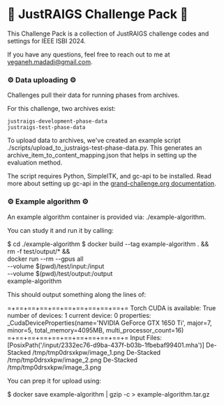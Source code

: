 # 🎁 JustRAIGS Challenge Pack 🎁

This Challenge Pack is a collection of JustRAIGS challenge codes and settings for IEEE ISBI 2024.

If you have any questions, feel free to reach out to me at yeganeh.madadi@gmail.com.

### ⚙️ Data uploading ⚙️
Challenges pull their data for running phases from archives.

For this challenge, two archives exist:

    justraigs-development-phase-data
    justraigs-test-phase-data

To upload data to archives, we've created an example script ./scripts/upload_to_justraigs-test-phase-data.py. This generates an archive_item_to_content_mapping.json that helps in setting up the evaluation method.

The script requires Python, SimpleITK, and gc-api to be installed. Read more about setting up gc-api in the [grand-challenge.org documentation](https://grand-challenge.org/documentation/what-can-gc-api-be-used-for/).

### ⚙️ Example algorithm ⚙️

An example algorithm container is provided via: ./example-algorithm.

You can study it and run it by calling:

$ cd ./example-algorithm
$ docker build --tag example-algorithm . && \
    rm -f test/output/* && \
    docker run --rm --gpus all \
    --volume $(pwd)/test/input:/input \
    --volume $(pwd)/test/output:/output \
    example-algorithm

This should output something along the lines of:

=+==+==+==+==+==+==+==+==+==+=
Torch CUDA is available: True
        number of devices: 1
        current device: 0
        properties: _CudaDeviceProperties(name='NVIDIA GeForce GTX 1650 Ti', major=7, minor=5, total_memory=4095MB, multi_processor_count=16)
=+==+==+==+==+==+==+==+==+==+=
Input Files:
[PosixPath('/input/2332ec76-d9ba-437f-b03b-1fbebaf99401.mha')]
De-Stacked /tmp/tmp0drsxkpw/image_1.png
De-Stacked /tmp/tmp0drsxkpw/image_2.png
De-Stacked /tmp/tmp0drsxkpw/image_3.png

You can prep it for upload using:

$  docker save example-algorithm | gzip -c > example-algorithm.tar.gz

